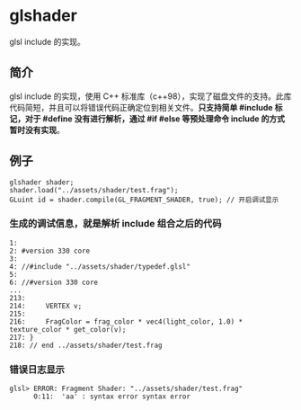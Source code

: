 # glshader
glsl include 的实现。

## 简介
glsl include 的实现，使用 C++ 标准库（c++98），实现了磁盘文件的支持。此库代码简短，并且可以将错误代码正确定位到相关文件。**只支持简单 #include 标记，对于 #define 没有进行解析，通过 #if #else 等预处理命令 include 的方式暂时没有实现**。

## 例子
```
glshader shader;
shader.load("../assets/shader/test.frag");
GLuint id = shader.compile(GL_FRAGMENT_SHADER, true); // 开启调试显示
```

### 生成的调试信息，就是解析 include 组合之后的代码
```
1:
2: #version 330 core
3:
4: //#include "../assets/shader/typedef.glsl"
5:
6: //#version 330 core
...
213:
214:     VERTEX v;
215:
216:     FragColor = frag_color * vec4(light_color, 1.0) * texture_color * get_color(v);
217: }
218: // end ../assets/shader/test.frag
``` 
### 错误日志显示
```
glsl> ERROR: Fragment Shader: "../assets/shader/test.frag"
      0:11:  'aa' : syntax error syntax error
```

